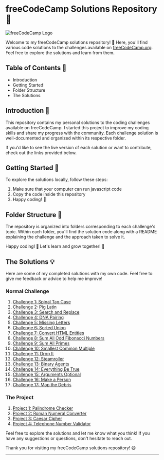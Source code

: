 # freeCodeCamp Solutions Repository :rocket:

![freeCodeCamp Logo](https://upload.wikimedia.org/wikipedia/commons/3/39/FreeCodeCamp_logo.png)

Welcome to my freeCodeCamp solutions repository! :wave: Here, you'll find various code solutions to the challenges available on [freeCodeCamp.org](https://www.freecodecamp.org/). Feel free to explore the solutions and learn from them.

## Table of Contents :bookmark_tabs:

- Introduction
- Getting Started
- Folder Structure
- The Solutions

## Introduction :book:

This repository contains my personal solutions to the coding challenges available on freeCodeCamp. I started this project to improve my coding skills and share my progress with the community. Each challenge solution is well-documented and organized within its respective folder.

If you'd like to see the live version of each solution or want to contribute, check out the links provided below.

## Getting Started :rocket:

To explore the solutions locally, follow these steps:

1. Make sure that your computer can run javascript code
2. Copy the code inside this repository
3. Happy coding! :rocket:

## Folder Structure :file_folder:

The repository is organized into folders corresponding to each challenge's topic. Within each folder, you'll find the solution code along with a README explaining the challenge and the approach taken to solve it.

Happy coding! :rocket: Let's learn and grow together! :rocket:

## The Solutions :bulb:

Here are some of my completed solutions with my own code. Feel free to give me feedback or advice to help me improve!

### Normal Challenge
1. [Challenge 1: Spinal Tap Case](spinal-tap-case)
2. [Challenge 2: Pig Latin](pig-latin)
3. [Challenge 3: Search and Replace](search-and-replace)
4. [Challenge 4: DNA Pairing](dna-pairing)
5. [Challenge 5: Missing Letters](missing-letters)
6. [Challenge 6: Sorted Union](secret-union)
7. [Challenge 7: Convert HTML Entities](convert-html-entities)
8. [Challenge 8: Sum All Odd Fibonacci Numbers](sum-all-odd-fibonacci-numbers)
9. [Challenge 9: Sum All Primes](sum-all-primes)
10. [Challenge 10: Smallest Common Multiple](smallest-common-multiple)
11. [Challenge 11: Drop It](drop-it)
12. [Challenge 12: Steamroller](steamroller)
13. [Challenge 13: Binary Agents](binary-agents)
14. [Challenge 14: Everything Be True](everything-be-true)
15. [Challenge 15: Arguments Optional](arguments-optional)
16. [Challenge 16: Make a Person](make-a-person)
17. [Challenge 17: Map the Debris](map-the-debris)

### The Project
1. [Project 1: Palindrome Checker](palindrome-checker)
2. [Project 2: Roman Numeral Converter](roman-numeral-converter)
3. [Project 3: Caesar Cipher](caesars-cipher)
4. [Project 4: Telephone Number Validator](telephone-number-validator)

Feel free to explore the solutions and let me know what you think! If you have any suggestions or questions, don't hesitate to reach out.

Thank you for visiting my freeCodeCamp solutions repository! :smile:

---
